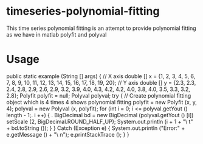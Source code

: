# timeseries-polynomial-fitting
This time series polynomial fitting is an attempt to provide polynomial fitting as we have in matlab polyfit and polyval

# Usage
public static example (String [] args) { 
  // X axis 
  double [] x = {1, 2, 3, 4, 5, 6, 7, 8, 9, 10, 11, 12, 13, 14, 15, 16, 17, 18, 19, 20}; 
  // Y axis 
  double [] y = {2.3, 2.3, 2.4, 2.8, 2.9, 2.6, 2.9, 3.2, 3.9, 4.0, 4.3, 4.2, 4.2, 4.0, 3.8, 4.0, 3.5, 3.3, 3.2, 2.8}; 
  Polyfit polyfit = null; 
  Polyval polyval; 
  try { 
  // Create polynomial fitting object which is 4 times 4 shows polynomial fitting 
  polyfit = new Polyfit (x, y, 4); 
  polyval = new Polyval (x, polyfit); 
  for (int i = 0; i <= polyval.getYout () length - 1;. i ++) { 
  . BigDecimal bd = new BigDecimal (polyval.getYout () [i]) setScale (2, BigDecimal.ROUND_HALF_UP); 
  System.out.println (i + 1 + "\ t" + bd.toString ()); 
  } 
  } Catch (Exception e) { 
  System.out.println ("Error:" + e.getMessage () + "\ n"); 
  e.printStackTrace (); 
  } 
  } 

